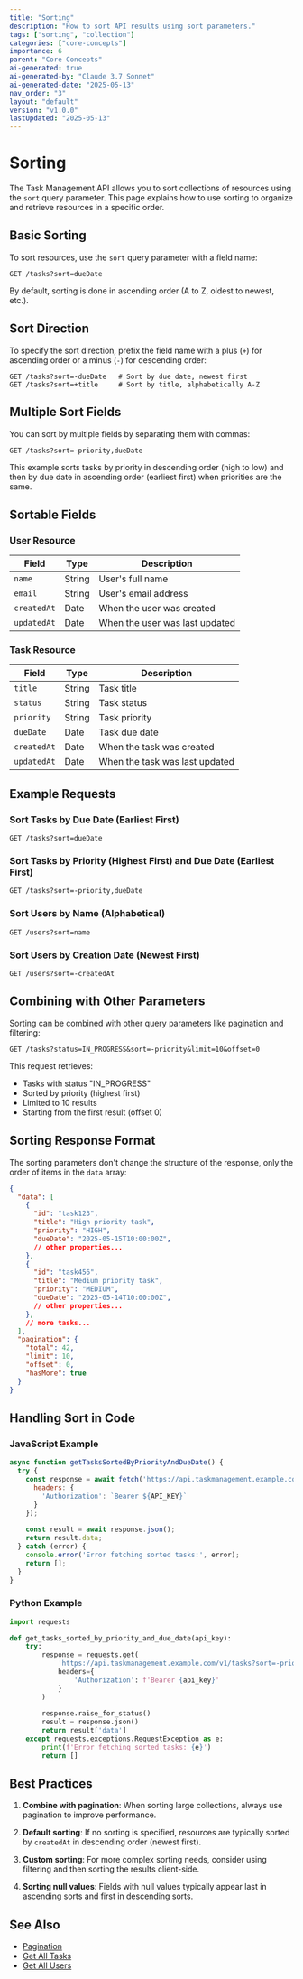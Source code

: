 ```yaml
---
title: "Sorting"
description: "How to sort API results using sort parameters."
tags: ["sorting", "collection"]
categories: ["core-concepts"]
importance: 6
parent: "Core Concepts"
ai-generated: true
ai-generated-by: "Claude 3.7 Sonnet"
ai-generated-date: "2025-05-13"
nav_order: "3"
layout: "default"
version: "v1.0.0"
lastUpdated: "2025-05-13"
---
```


# Sorting

The Task Management API allows you to sort collections of resources using the `sort` query parameter. This page explains how to use sorting to organize and retrieve resources in a specific order.

## Basic Sorting

To sort resources, use the `sort` query parameter with a field name:

```
GET /tasks?sort=dueDate
```

By default, sorting is done in ascending order (A to Z, oldest to newest, etc.).

## Sort Direction

To specify the sort direction, prefix the field name with a plus (`+`) for ascending order or a minus (`-`) for descending order:

```
GET /tasks?sort=-dueDate   # Sort by due date, newest first
GET /tasks?sort=+title     # Sort by title, alphabetically A-Z
```

## Multiple Sort Fields

You can sort by multiple fields by separating them with commas:

```
GET /tasks?sort=-priority,dueDate
```

This example sorts tasks by priority in descending order (high to low) and then by due date in ascending order (earliest first) when priorities are the same.

## Sortable Fields

### User Resource

| Field | Type | Description |
|-------|------|-------------|
| `name` | String | User's full name |
| `email` | String | User's email address |
| `createdAt` | Date | When the user was created |
| `updatedAt` | Date | When the user was last updated |

### Task Resource

| Field | Type | Description |
|-------|------|-------------|
| `title` | String | Task title |
| `status` | String | Task status |
| `priority` | String | Task priority |
| `dueDate` | Date | Task due date |
| `createdAt` | Date | When the task was created |
| `updatedAt` | Date | When the task was last updated |

## Example Requests

### Sort Tasks by Due Date (Earliest First)

```http
GET /tasks?sort=dueDate
```

### Sort Tasks by Priority (Highest First) and Due Date (Earliest First)

```http
GET /tasks?sort=-priority,dueDate
```

### Sort Users by Name (Alphabetical)

```http
GET /users?sort=name
```

### Sort Users by Creation Date (Newest First)

```http
GET /users?sort=-createdAt
```

## Combining with Other Parameters

Sorting can be combined with other query parameters like pagination and filtering:

```http
GET /tasks?status=IN_PROGRESS&sort=-priority&limit=10&offset=0
```

This request retrieves:
- Tasks with status "IN_PROGRESS"
- Sorted by priority (highest first)
- Limited to 10 results
- Starting from the first result (offset 0)

## Sorting Response Format

The sorting parameters don't change the structure of the response, only the order of items in the `data` array:

```json
{
  "data": [
    {
      "id": "task123",
      "title": "High priority task",
      "priority": "HIGH",
      "dueDate": "2025-05-15T10:00:00Z",
      // other properties...
    },
    {
      "id": "task456",
      "title": "Medium priority task",
      "priority": "MEDIUM",
      "dueDate": "2025-05-14T10:00:00Z",
      // other properties...
    },
    // more tasks...
  ],
  "pagination": {
    "total": 42,
    "limit": 10,
    "offset": 0,
    "hasMore": true
  }
}
```

## Handling Sort in Code

### JavaScript Example

```javascript
async function getTasksSortedByPriorityAndDueDate() {
  try {
    const response = await fetch('https://api.taskmanagement.example.com/v1/tasks?sort=-priority,dueDate', {
      headers: {
        'Authorization': `Bearer ${API_KEY}`
      }
    });
    
    const result = await response.json();
    return result.data;
  } catch (error) {
    console.error('Error fetching sorted tasks:', error);
    return [];
  }
}
```

### Python Example

```python
import requests

def get_tasks_sorted_by_priority_and_due_date(api_key):
    try:
        response = requests.get(
            'https://api.taskmanagement.example.com/v1/tasks?sort=-priority,dueDate',
            headers={
                'Authorization': f'Bearer {api_key}'
            }
        )
        
        response.raise_for_status()
        result = response.json()
        return result['data']
    except requests.exceptions.RequestException as e:
        print(f'Error fetching sorted tasks: {e}')
        return []
```

## Best Practices

1. **Combine with pagination**: When sorting large collections, always use pagination to improve performance.

2. **Default sorting**: If no sorting is specified, resources are typically sorted by `createdAt` in descending order (newest first).

3. **Custom sorting**: For more complex sorting needs, consider using filtering and then sorting the results client-side.

4. **Sorting null values**: Fields with null values typically appear last in ascending sorts and first in descending sorts.

## See Also

- [Pagination](/core-concepts/pagination.md)
- [Get All Tasks](/api-reference/get-all-tasks.md)
- [Get All Users](/api-reference/get-all-users.md)


